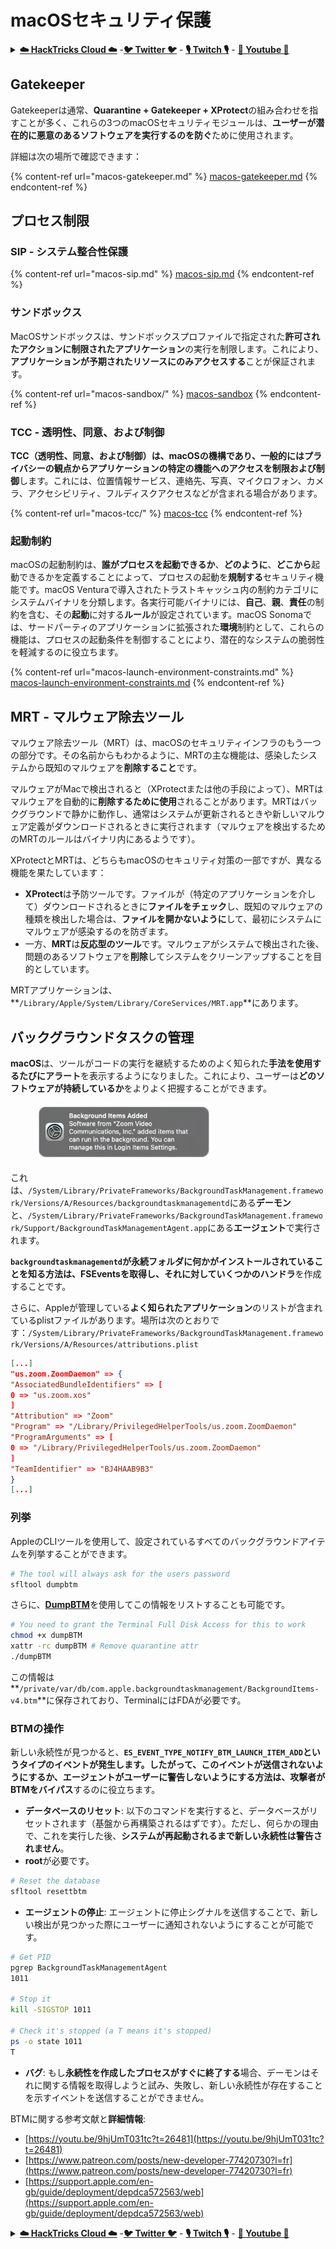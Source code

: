 # macOSセキュリティ保護

<details>

<summary><a href="https://cloud.hacktricks.xyz/pentesting-cloud/pentesting-cloud-methodology"><strong>☁️ HackTricks Cloud ☁️</strong></a> -<a href="https://twitter.com/hacktricks_live"><strong>🐦 Twitter 🐦</strong></a> - <a href="https://www.twitch.tv/hacktricks_live/schedule"><strong>🎙️ Twitch 🎙️</strong></a> - <a href="https://www.youtube.com/@hacktricks_LIVE"><strong>🎥 Youtube 🎥</strong></a></summary>

* **サイバーセキュリティ企業**で働いていますか？ **HackTricksで会社を宣伝**したいですか？または、**最新バージョンのPEASSにアクセスしたり、HackTricksをPDFでダウンロード**したいですか？[**SUBSCRIPTION PLANS**](https://github.com/sponsors/carlospolop)をチェックしてください！
* [**The PEASS Family**](https://opensea.io/collection/the-peass-family)を見つけてください。独占的な[**NFT**](https://opensea.io/collection/the-peass-family)のコレクションです。
* [**公式のPEASS＆HackTricksグッズ**](https://peass.creator-spring.com)を手に入れましょう。
* [**💬**](https://emojipedia.org/speech-balloon/) [**Discordグループ**](https://discord.gg/hRep4RUj7f)または[**telegramグループ**](https://t.me/peass)に**参加**するか、**Twitter**で**フォロー**してください[**🐦**](https://github.com/carlospolop/hacktricks/tree/7af18b62b3bdc423e11444677a6a73d4043511e9/\[https:/emojipedia.org/bird/README.md)[**@carlospolopm**](https://twitter.com/hacktricks\_live)**。**
* **ハッキングのトリックを共有するには、PRを** [**hacktricks repo**](https://github.com/carlospolop/hacktricks) **と** [**hacktricks-cloud repo**](https://github.com/carlospolop/hacktricks-cloud) **に提出してください。**

</details>

## Gatekeeper

Gatekeeperは通常、**Quarantine + Gatekeeper + XProtect**の組み合わせを指すことが多く、これらの3つのmacOSセキュリティモジュールは、**ユーザーが潜在的に悪意のあるソフトウェアを実行するのを防ぐ**ために使用されます。

詳細は次の場所で確認できます：

{% content-ref url="macos-gatekeeper.md" %}
[macos-gatekeeper.md](macos-gatekeeper.md)
{% endcontent-ref %}

## プロセス制限

### SIP - システム整合性保護

{% content-ref url="macos-sip.md" %}
[macos-sip.md](macos-sip.md)
{% endcontent-ref %}

### サンドボックス

MacOSサンドボックスは、サンドボックスプロファイルで指定された**許可されたアクションに制限されたアプリケーション**の実行を制限します。これにより、**アプリケーションが予期されたリソースにのみアクセスする**ことが保証されます。

{% content-ref url="macos-sandbox/" %}
[macos-sandbox](macos-sandbox/)
{% endcontent-ref %}

### TCC - 透明性、同意、および制御

**TCC（透明性、同意、および制御）**は、macOSの機構であり、一般的にはプライバシーの観点から**アプリケーションの特定の機能へのアクセスを制限および制御**します。これには、位置情報サービス、連絡先、写真、マイクロフォン、カメラ、アクセシビリティ、フルディスクアクセスなどが含まれる場合があります。

{% content-ref url="macos-tcc/" %}
[macos-tcc](macos-tcc/)
{% endcontent-ref %}

### 起動制約

macOSの起動制約は、**誰がプロセスを起動できるか**、**どのように**、**どこから**起動できるかを定義することによって、プロセスの起動を**規制する**セキュリティ機能です。macOS Venturaで導入されたトラストキャッシュ内の制約カテゴリにシステムバイナリを分類します。各実行可能バイナリには、**自己**、**親**、**責任**の制約を含む、その**起動**に対する**ルール**が設定されています。macOS Sonomaでは、サードパーティのアプリケーションに拡張された**環境**制約として、これらの機能は、プロセスの起動条件を制御することにより、潜在的なシステムの脆弱性を軽減するのに役立ちます。

{% content-ref url="macos-launch-environment-constraints.md" %}
[macos-launch-environment-constraints.md](macos-launch-environment-constraints.md)
{% endcontent-ref %}

## MRT - マルウェア除去ツール

マルウェア除去ツール（MRT）は、macOSのセキュリティインフラのもう一つの部分です。その名前からもわかるように、MRTの主な機能は、感染したシステムから既知のマルウェアを**削除すること**です。

マルウェアがMacで検出されると（XProtectまたは他の手段によって）、MRTはマルウェアを自動的に**削除するために使用**されることがあります。MRTはバックグラウンドで静かに動作し、通常はシステムが更新されるときや新しいマルウェア定義がダウンロードされるときに実行されます（マルウェアを検出するためのMRTのルールはバイナリ内にあるようです）。

XProtectとMRTは、どちらもmacOSのセキュリティ対策の一部ですが、異なる機能を果たしています：

* **XProtect**は予防ツールです。ファイルが（特定のアプリケーションを介して）ダウンロードされるときに**ファイルをチェック**し、既知のマルウェアの種類を検出した場合は、**ファイルを開かないように**して、最初にシステムにマルウェアが感染するのを防ぎます。
* 一方、**MRT**は**反応型のツール**です。マルウェアがシステムで検出された後、問題のあるソフトウェアを**削除**してシステムをクリーンアップすることを目的としています。

MRTアプリケーションは、**`/Library/Apple/System/Library/CoreServices/MRT.app`**にあります。

## バックグラウンドタスクの管理

**macOS**は、ツールがコードの実行を継続するためのよく知られた**手法を使用するたびにアラート**を表示するようになりました。これにより、ユーザーは**どのソフトウェアが持続しているか**をよりよく把握することができます。

<figure><img src="../../../.gitbook/assets/image (711).png" alt=""><figcaption></figcaption></figure>

これは、`/System/Library/PrivateFrameworks/BackgroundTaskManagement.framework/Versions/A/Resources/backgroundtaskmanagementd`にある**デーモン**と、`/System/Library/PrivateFrameworks/BackgroundTaskManagement.framework/Support/BackgroundTaskManagementAgent.app`にある**エージェント**で実行されます。

**`backgroundtaskmanagementd`**が永続フォルダに何かがインストールされていることを知る方法は、**FSEventsを取得**し、それに対していくつかの**ハンドラ**を作成することです。

さらに、Appleが管理している**よく知られたアプリケーション**のリストが含まれているplistファイルがあります。場所は次のとおりです：`/System/Library/PrivateFrameworks/BackgroundTaskManagement.framework/Versions/A/Resources/attributions.plist`
```json
[...]
"us.zoom.ZoomDaemon" => {
"AssociatedBundleIdentifiers" => [
0 => "us.zoom.xos"
]
"Attribution" => "Zoom"
"Program" => "/Library/PrivilegedHelperTools/us.zoom.ZoomDaemon"
"ProgramArguments" => [
0 => "/Library/PrivilegedHelperTools/us.zoom.ZoomDaemon"
]
"TeamIdentifier" => "BJ4HAAB9B3"
}
[...]
```
### 列挙

AppleのCLIツールを使用して、設定されているすべてのバックグラウンドアイテムを列挙することができます。
```bash
# The tool will always ask for the users password
sfltool dumpbtm
```
さらに、[**DumpBTM**](https://github.com/objective-see/DumpBTM)を使用してこの情報をリストすることも可能です。
```bash
# You need to grant the Terminal Full Disk Access for this to work
chmod +x dumpBTM
xattr -rc dumpBTM # Remove quarantine attr
./dumpBTM
```
この情報は**`/private/var/db/com.apple.backgroundtaskmanagement/BackgroundItems-v4.btm`**に保存されており、TerminalにはFDAが必要です。

### BTMの操作

新しい永続性が見つかると、**`ES_EVENT_TYPE_NOTIFY_BTM_LAUNCH_ITEM_ADD`**というタイプのイベントが発生します。したがって、このイベントが送信されないようにするか、エージェントがユーザーに警告しないようにする方法は、攻撃者がBTMを**バイパス**するのに役立ちます。

* **データベースのリセット**: 以下のコマンドを実行すると、データベースがリセットされます（基盤から再構築されるはずです）。ただし、何らかの理由で、これを実行した後、**システムが再起動されるまで新しい永続性は警告されません**。
* **root**が必要です。
```bash
# Reset the database
sfltool resettbtm
```
* **エージェントの停止**: エージェントに停止シグナルを送信することで、新しい検出が見つかった際にユーザーに通知されないようにすることが可能です。
```bash
# Get PID
pgrep BackgroundTaskManagementAgent
1011

# Stop it
kill -SIGSTOP 1011

# Check it's stopped (a T means it's stopped)
ps -o state 1011
T
```
* **バグ**: もし**永続性を作成したプロセスがすぐに終了する**場合、デーモンはそれに関する情報を取得しようと試み、失敗し、新しい永続性が存在することを示すイベントを送信することができません。

BTMに関する参考文献と**詳細情報**:

* [https://youtu.be/9hjUmT031tc?t=26481](https://youtu.be/9hjUmT031tc?t=26481)
* [https://www.patreon.com/posts/new-developer-77420730?l=fr](https://www.patreon.com/posts/new-developer-77420730?l=fr)
* [https://support.apple.com/en-gb/guide/deployment/depdca572563/web](https://support.apple.com/en-gb/guide/deployment/depdca572563/web)

<details>

<summary><a href="https://cloud.hacktricks.xyz/pentesting-cloud/pentesting-cloud-methodology"><strong>☁️ HackTricks Cloud ☁️</strong></a> -<a href="https://twitter.com/hacktricks_live"><strong>🐦 Twitter 🐦</strong></a> - <a href="https://www.twitch.tv/hacktricks_live/schedule"><strong>🎙️ Twitch 🎙️</strong></a> - <a href="https://www.youtube.com/@hacktricks_LIVE"><strong>🎥 Youtube 🎥</strong></a></summary>

* **サイバーセキュリティ企業で働いていますか**？ HackTricksで**会社を宣伝**したいですか？または、**最新バージョンのPEASSにアクセスしたり、HackTricksをPDFでダウンロード**したいですか？[**SUBSCRIPTION PLANS**](https://github.com/sponsors/carlospolop)をチェックしてください！
* [**The PEASS Family**](https://opensea.io/collection/the-peass-family)を発見しましょう。独占的な[**NFT**](https://opensea.io/collection/the-peass-family)のコレクションです。
* [**公式のPEASS＆HackTricksのグッズ**](https://peass.creator-spring.com)を手に入れましょう。
* [**💬**](https://emojipedia.org/speech-balloon/) [**Discordグループ**](https://discord.gg/hRep4RUj7f)または[**Telegramグループ**](https://t.me/peass)に**参加**するか、**Twitter**で**フォロー**してください[**🐦**](https://github.com/carlospolop/hacktricks/tree/7af18b62b3bdc423e11444677a6a73d4043511e9/\[https:/emojipedia.org/bird/README.md)[**@carlospolopm**](https://twitter.com/hacktricks\_live)**。**
* **ハッキングのトリックを共有する**ために、PRを**hacktricksリポジトリ**と**hacktricks-cloudリポジトリ**に提出してください。

</details>
